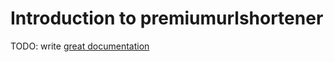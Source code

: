 # Introduction to premiumurlshortener

TODO: write [great documentation](http://jacobian.org/writing/great-documentation/what-to-write/)
